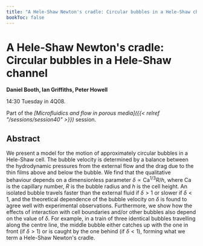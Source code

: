 ```yaml
---
title: "A Hele-Shaw Newton's cradle: Circular bubbles in a Hele-Shaw channel"
bookToc: false
---
```


# A Hele-Shaw Newton's cradle: Circular bubbles in a Hele-Shaw channel

**Daniel Booth, Ian Griffiths, Peter Howell**

14:30 Tuesday in 4Q08.

Part of the *[Microfluidics and flow in porous media]({{< relref "/sessions/session40" >}})* session.

## Abstract

We present a model for the motion of approximately circular bubbles in a Hele-Shaw cell. The bubble velocity is determined by a balance between the hydrodynamic pressures from the external flow and the drag due to the thin films above and below the bubble. We find that the qualitative behaviour depends on a dimensionless parameter $\delta \propto \mathrm{Ca}^{1/3}R/h$, where $\mathrm{Ca}$ is the capillary number, $R$ is the bubble radius and $h$ is the cell height. An isolated bubble travels faster than the external fluid if  $\delta>1$ or slower if $\delta<1$, and the theoretical dependence of the bubble velocity on $\delta$ is found to agree well with experimental observations.  Furthermore, we show how the effects of interaction with cell boundaries and/or other bubbles also depend on the value of $\delta$. For example, in a train of three identical bubbles travelling along the centre line, the middle bubble either catches up with the one in front (if $\delta >1$) or is caught by the one behind (if $\delta <1$), forming what we term a Hele-Shaw Newton's cradle. 


